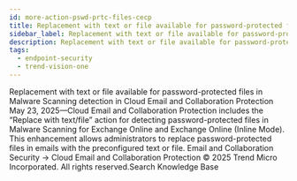 ```yaml
---
id: more-action-pswd-prtc-files-cecp
title: Replacement with text or file available for password-protected files in Malware Scanning detection in Cloud Email and Collaboration Protection
sidebar_label: Replacement with text or file available for password-protected files in Malware Scanning detection in Cloud Email and Collaboration Protection
description: Replacement with text or file available for password-protected files in Malware Scanning detection in Cloud Email and Collaboration Protection
tags:
  - endpoint-security
  - trend-vision-one
---
```


 Replacement with text or file available for password-protected files in Malware Scanning detection in Cloud Email and Collaboration Protection May 23, 2025—Cloud Email and Collaboration Protection includes the “Replace with text/file” action for detecting password-protected files in Malware Scanning for Exchange Online and Exchange Online (Inline Mode). This enhancement allows administrators to replace password-protected files in emails with the preconfigured text or file. Email and Collaboration Security → Cloud Email and Collaboration Protection © 2025 Trend Micro Incorporated. All rights reserved.Search Knowledge Base